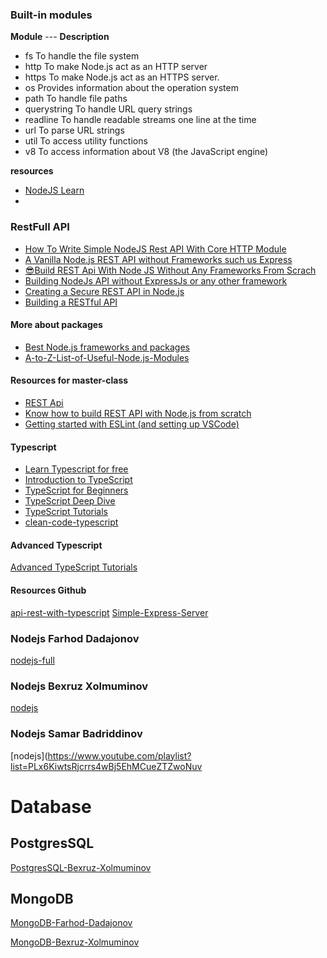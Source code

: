 

### Built-in modules

**Module**	--- **Description**

- fs	To handle the file system
- http	To make Node.js act as an HTTP server
- https	To make Node.js act as an HTTPS server.
- os	Provides information about the operation system
- path	To handle file paths
- querystring	To handle URL query strings
- readline	To handle readable streams one line at the time
- url	To parse URL strings
- util	To access utility functions
- v8	To access information about V8 (the JavaScript engine)

**resources**

- [NodeJS Learn](https://www.tutorialsteacher.com/nodejs/what-is-nodejs)
- [](https://www.geeksforgeeks.org/node-js-os-complete-reference/)

### RestFull API

- [How To Write Simple NodeJS Rest API With Core HTTP Module](https://medium.com/bb-tutorials-and-thoughts/how-to-write-simple-nodejs-rest-api-with-core-http-module-dcedd2c1256)
- [A Vanilla Node.js REST API without Frameworks such us Express](https://www.section.io/engineering-education/a-raw-nodejs-rest-api-without-frameworks-such-as-express/)
- [😎Build REST Api With Node JS Without Any Frameworks From Scrach](https://dev.to/satishnaikawadi2001/build-rest-api-with-node-js-without-any-frameworks-from-scrach-3c6m)
- [Building NodeJs API without ExpressJs or any other framework](https://morayodeji.medium.com/building-nodejs-api-without-expressjs-or-any-other-framework-977e8768abb1)
- [Creating a Secure REST API in Node.js](https://www.toptal.com/nodejs/secure-rest-api-in-nodejs)
- [Building a RESTful API](https://academind.com/tutorials/building-a-restful-api-with-nodejs)




#### More about packages

- [Best Node.js frameworks and packages](https://leanylabs.com/blog/npm-packages-for-nodejs/)
- [A-to-Z-List-of-Useful-Node.js-Modules](https://github.com/aravindnc/A-to-Z-List-of-Useful-Node.js-Modules)



#### Resources for master-class

- [REST Api](https://hevodata.com/learn/building-a-secure-node-js-rest-api/)
- [Know how to build REST API with Node.js from scratch](https://www.edureka.co/blog/rest-api-with-node-js/)
- [Getting started with ESLint (and setting up VSCode)](https://www.youtube.com/watch?v=5IGVeq2DdsA&list=PLYvdvJlnTOjHwve8HmHAy95GjkINyIExb&index=2&ab_channel=BasaratCodes)

#### Typescript
- [Learn Typescript for free](https://scrimba.com/learn/typescript)
- [Introduction to TypeScript](https://www.koderhq.com/tutorial/typescript/)
- [TypeScript for Beginners](https://code.tutsplus.com/series/typescript-for-beginners--cms-1215)
- [TypeScript Deep Dive](https://basarat.gitbook.io/typescript/)
- [TypeScript Tutorials](https://www.youtube.com/playlist?list=PLYxzS__5yYQkX-95LHG5EDxPj3tVvVmRd)
- [clean-code-typescript](https://github.com/labs42io/clean-code-typescript)
#### Advanced Typescript
[Advanced TypeScript Tutorials](youtube.com/playlist?list=PLYvdvJlnTOjF6aJsWWAt7kZRJvzw-en8B)



#### Resources Github
[api-rest-with-typescript](https://github.com/Lucas-Duarte-dev/api-rest-with-typescript)
[Simple-Express-Server](https://github.com/apoorvcodes/Simple-Express-Server)

### Nodejs Farhod Dadajonov
[nodejs-full](https://www.youtube.com/playlist?list=PL_WK6W0Gn1I6Z5UbiXgsK7j7oiKCV7vg6)

### Nodejs Bexruz Xolmuminov
[nodejs](https://www.youtube.com/playlist?list=PL_6qo1P3pzoYiEh0QFyw-rcHrRs1VjzN3)

### Nodejs Samar Badriddinov
[nodejs](https://www.youtube.com/playlist?list=PLx6KiwtsRjcrrs4wBj5EhMCueZTZwoNuv
# Database

## PostgresSQL

[PostgresSQL-Bexruz-Xolmuminov](https://www.youtube.com/playlist?list=PL_6qo1P3pzobxTtzJNxh2nFOsjm1MmiQ2)

## MongoDB
[MongoDB-Farhod-Dadajonov](https://www.youtube.com/playlist?list=PL_WK6W0Gn1I7ishKsAaB8JaOVcg6NpndK)

[MongoDB-Bexruz-Xolmuminov](https://www.youtube.com/playlist?list=PL_6qo1P3pzobnaSsH-Tu17-7LKQdqUBPP)